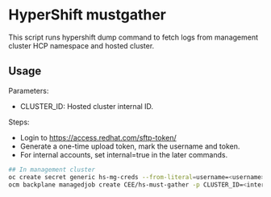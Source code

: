 # HyperShift mustgather
This script runs hypershift dump command to fetch logs from management cluster HCP namespace and hosted cluster. 


## Usage

Parameters:
- CLUSTER_ID: Hosted cluster internal ID.

Steps:
- Login to https://access.redhat.com/sftp-token/
- Generate a one-time upload token, mark the username and token.
- For internal accounts, set internal=true in the later commands.

```bash
## In management cluster
oc create secret generic hs-mg-creds --from-literal=username=<username> --from-literal=internal=false --from-literal=password=<token>  --from-literal=caseid=<case-number> -n openshift-backplane-managed-scripts
ocm backplane managedjob create CEE/hs-must-gather -p CLUSTER_ID=<internal-id>
```
